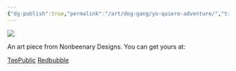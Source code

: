 ```yaml
---
{"dg-publish":true,"permalink":"/art/dog-gang/yo-quiero-adventure/","title":"Yo Quiero Adventure","tags":["Art","Dogs"]}
---
```



![](https://baserow-media.ams3.digitaloceanspaces.com/user_files/rrmNnbbLPfLnDCYwiPaWNSBNeHWEQcwr_b204e05ee27c08b2fdcd0d33c531b530d06cfc247a54cf3029720819b1ae98f3.jpg)

An art piece from Nonbeenary Designs. You can get yours at:

[TeePublic](https://www.teepublic.com/t-shirt/45867922-yo-quiero-adventure?store_id=258912)
[Redbubble](https://www.redbubble.com/portfolio/manage_works?ref=studio-promote#)
